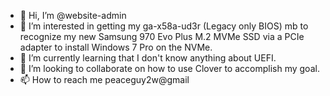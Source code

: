 - 👋 Hi, I’m @website-admin
- 👀 I’m interested in getting my ga-x58a-ud3r (Legacy only BIOS) mb to recognize my new Samsung 970 Evo Plus M.2 MVMe SSD via a PCIe adapter to install Windows 7 Pro on the NVMe. 
- 🌱 I’m currently learning that I don't know anything about UEFI.
- 💞️ I’m looking to collaborate on how to use Clover to accomplish my goal.
- 📫 How to reach me peaceguy2w@gmail 

<!---
website-admin/website-admin is a ✨ special ✨ repository because its `README.md` (this file) appears on your GitHub profile.
You can click the Preview link to take a look at your changes.
--->

